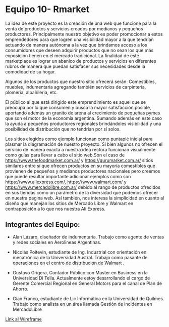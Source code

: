 # Equipo 10- Rmarket

La idea de este proyecto es la creación de una web que funcione para la venta de productos y servicios creados por medianos y pequeños productores. Principalmente nuestro objetivo es poder promocionar a estos emprendedores para que logren una visibilidad mayor a la que tendrían actuando de manera autónoma a la vez que brindamos acceso a los consumidores que deseen adquirir productos que no sean los que más exposición tienen en el mercado tradicional. La finalidad de este marketplace es lograr un abanico de productos y servicios en diferentes rubros de manera que puedan satisfacer sus necesidades desde la comodidad de su hogar.

Algunos de los productos que nuestro sitio ofrecerá serán: Comestibles, muebles, indumentaria agregando también servicios de carpinteria, plomeria, albañileria, etc.

El público al que está dirigido este emprendimiento es aquel que se preocupa por lo que consumen y busca la mayor satisfacción posible, aportando además un granito de arena al crecimiento de pequeñas pymes que son el motor de la economía argentina. Sumando además en este caso la ayuda a pequeños productores regionales brindándoles visibilidad y una posibilidad de distribución que no tendrían por sí solos.


Los sitios elegidos como ejemplo funcionan como puntapié inicial para plasmar la diagramación de nuestro proyecto. Si bien algunos no ofrecen el servicio de manera exacta a nuestra idea rectora funcionan visualmente como guías para llevar a cabo el sitio web.Son el caso de https://www.thefoodmarket.com.ar/ y https://gurumarket.com.ar/ sitios similares entre sí que ofrecen productos en su mayoría comestibles que provienen de pequeños y medianos productores nacionales pero creemos que puede resultar importante adicionar ejemplos como son https://www.aliexpress.com/, https://www.walmart.com/ y https://www.mercadolibre.com.ar/ debido al rango de productos ofrecidos en sus tiendas como un parámetro de la diversidad que podemos ofrecer en nuestra pagina web.
Así también, nos interesa la simplicidad en cuanto al diseño que manejan los sitios de Mercado Libre y Walmart en contraposición a lo que nos nuestra Ali Express.


## Integrantes del Equipo:

- Alan Lázaro, diseñador de indumentaria. Trabajo como agente de ventas y redes sociales en Aerolineas Argentinas.

- Nicolás Poitevin, estudiante de Ing. Industrial con orientación en mecatrónica de la Universidad Austral. Trabajo como pasante de operaciones en el centro de distribución de Walmart .

- Gustavo Grigera, Contador Público con Master en Business en la Universidad Di Tella. Actualmente estoy desarrollando el cargo de Gerente Comercial Regional en General Motors para el canal de Plan de Ahorro.

- Gian Franco, estudiante de Lic Informática en la Universidad de Quilmes. Trabajo como analista en un área llamada Gestión de incidentes en MercadoLibre

[Link al Wireframe ](https://drive.google.com/file/d/1UqewmMG2mznNCY373rNApzuqFRnLbdpB/view "Link al Wireframe ")
